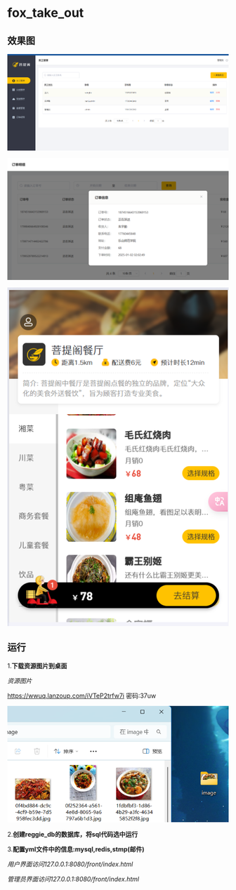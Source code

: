 # fox_take_out

## 效果图

![图片](https://raw.githubusercontent.com/EchoNanGuo/fox-take-out/refs/heads/master/img/%E5%B1%8F%E5%B9%95%E6%88%AA%E5%9B%BE%202025-01-02%20221645.png)

![图片](https://raw.githubusercontent.com/EchoNanGuo/fox-take-out/refs/heads/master/img/%E5%B1%8F%E5%B9%95%E6%88%AA%E5%9B%BE%202025-01-02%20221748.png)

![图片](https://raw.githubusercontent.com/EchoNanGuo/fox-take-out/refs/heads/master/img/%E5%B1%8F%E5%B9%95%E6%88%AA%E5%9B%BE%202025-01-02%20221850.png)

## 运行

1.**下载资源图片到桌面**

*资源图片*

https://wwuq.lanzoup.com/iVTeP2trfw7i
密码:37uw

![图片](https://raw.githubusercontent.com/EchoNanGuo/fox-take-out/refs/heads/master/img/%E5%B1%8F%E5%B9%95%E6%88%AA%E5%9B%BE%202025-01-02%20223034.png)

2.**创建reggie_db的数据库，将sql代码选中运行**

3.**配置yml文件中的信息:mysql,redis,stmp(邮件)**

*用户界面访问127.0.0.1:8080/front/index.html*

*管理员界面访问127.0.0.1:8080/front/index.html*
